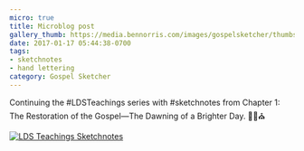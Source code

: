 ```yaml
---
micro: true
title: Microblog post
gallery_thumb: https://media.bennorris.com/images/gospelsketcher/thumbs/hinckley-teachings-1.jpg
date: 2017-01-17 05:44:38-0700
tags:
- sketchnotes
- hand lettering
category: Gospel Sketcher
---
```


Continuing the #LDSTeachings series with #sketchnotes from Chapter 1: The Restoration of the Gospel—The Dawning of a Brighter Day. ✍🏼⛪️

[![LDS Teachings Sketchnotes](https://media.bennorris.com/images/gospelsketcher/general/hinckley-teachings-1.jpg)](https://media.bennorris.com/images/gospelsketcher/general/hinckley-teachings-1.jpg)